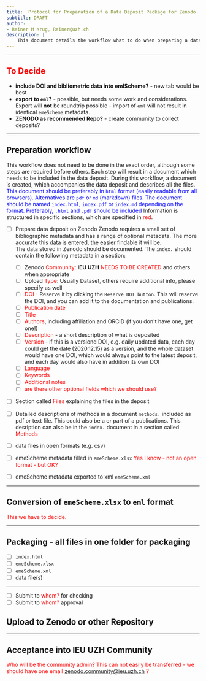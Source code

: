 ```yaml
---
title:  Protocol for Preparation of a Data Deposit Package for Zenodo
subtitle: DRAFT
author:
- Rainer M Krug, Rainer@uzh.ch
description: |
    This document details the workflow what to do when preparing a data deposit package for Zenodo including a checklist.
---
```


-------------

## <span style="color:red">To Decide</span>
- **include DOI and bibliometric data into emlScheme?** - new tab would be best
- **export to `eml`?** - possible, but needs some work and considerations. Export will **not** be roundtrip possible - import of `eml` will not result in identical `emeScheme` metadata.
- **ZENODO as recommended Repo?** - create community to collect deposits?
 
 
-------------

## Preparation workflow
This workflow does not need to be done in the exact order, although some steps are required before others. Each step will result in a document which needs to be included in the data deposit. During this workflow, a document is created, which accompanies the data deposit and describes all the files. <span style="color:blue">This document should be preferably in `html` format (easily readable from all browsers). Alternatives are `pdf` or `md` (markdown) files. The document should be named `index.html`, `index.pdf` or `index.md` depending on the format. Preferably, `.html` and `.pdf` should be included</span> Information is structured in specific sections, which are specified in <span style="color:red">red</span>.

- [ ] Prepare data deposit on Zenodo
Zenodo requires a small set of bibliographic metadata and has a range of optional metadata. The more accurate this data is entered, the easier findable it will be.  
The data stored in Zenodo should be documented. The `index.` should contain the following metadata in a section:

	- [ ] Zenodo <span style="color:red">Community</span>: **IEU UZH** <span style="color:red">NEEDS TO BE CREATED</span> and others when appropriate
	- [ ] Upload <span style="color:red">Type</span>: Usually Dataset, others require additional info, please specify as well
	- [ ] <span style="color:red">DOI</span> - Reserve it by clicking the `Reserve DOI button`. This will reserve the DOI, and you can add it to the documentation and publications.
	- [ ] <span style="color:red">Publication date</span>
	- [ ] <span style="color:red">Title</span>
	- [ ] <span style="color:red">Authors</span>, including affiliation and ORCID (if you don't have one, get one!)
	- [ ] <span style="color:red">Description</span> - a short description of what is deposited
	- [ ] <span style="color:red">Version</span> - if this is a versiond DOI, e.g. daily updated data, each day could get the date (2020.12.15) as a version, and the whole dataset would have one DOI, which would always point to the latest deposit, and each day would also have in addition its own DOI
	- [ ] <span style="color:red">Language</span>
	- [ ] <span style="color:red">Keywords</span>
	- [ ] <span style="color:red">Additional notes</span>
	- [ ] <span style="color:red">are there other optional fields which we should use?</span>

- [ ] Section called <span style="color:red">Files</span> explaining the files in the deposit
- [ ] Detailed descriptions of methods in a document `methods.` included as pdf or text file. This could also be a or part of a publications. This desription can also be in the `index.` document in a section called <span style="color:red">Methods</span>  
- [ ] data files in open formats (e.g. csv)
- [ ] emeScheme metadata filled in `emeScheme.xlsx` <span style="color:red">Yes I know - not an open format - but OK?</span>
- [ ] emeScheme metadata exported to xml `emeScheme.xml`

-------------

## Conversion of `emeScheme.xlsx` to `eml` format
<span style="color:red">This we have to decide.</span>

-------------

## Packaging - all files in one folder for packaging
- [ ] `index.html`
- [ ] `emeScheme.xlsx`
- [ ] `emeScheme.xml`
- [ ] data file(s)

-------------

- [ ] Submit to <span style="color:red">whom?</span> for checking
- [ ] Submit to <span style="color:red">whom?</span> approval

## Upload to Zenodo or other Repository

-------------

## Acceptance into IEU UZH Community
<span style="color:red">Who will be the community admin? This can not easily be transferred - we should have one email zenodo.community@ieu.uzh.ch ?</span>
